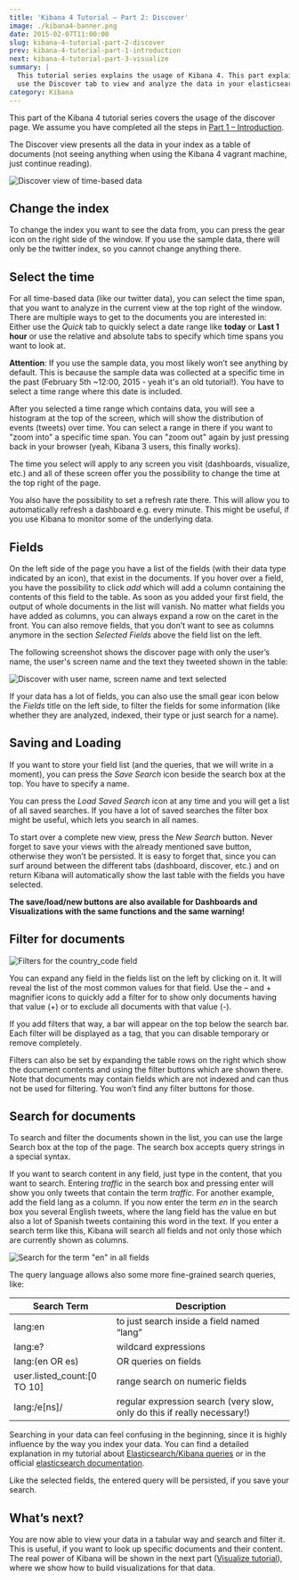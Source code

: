 ```yaml
---
title: 'Kibana 4 Tutorial – Part 2: Discover'
image: ./kibana4-banner.png
date: 2015-02-07T11:00:00
slug: kibana-4-tutorial-part-2-discover
prev: kibana-4-tutorial-part-1-introduction
next: kibana-4-tutorial-part-3-visualize
summary: |
  This tutorial series explains the usage of Kibana 4. This part explains how to
  use the Discover tab to view and analyze the data in your elasticsearch.
category: Kibana
---
```


This part of the Kibana 4 tutorial series covers the usage of the discover page.
We assume you have completed all the steps in [Part 1 – Introduction](/kibana-4-tutorial-part-1-introduction).

The Discover view presents all the data in your index as a table of documents (not seeing anything when using the Kibana 4 vagrant machine, just continue reading).

![Discover view of time-based data](./images/discover-unfiltered.png)

Change the index
----------------

To change the index you want to see the data from, you can press the gear icon on
the right side of the window. If you use the sample data, there will only be the
twitter index, so you cannot change anything there.

Select the time
---------------

For all time-based data (like our twitter data), you can select the time span, that
you want to analyze in the current view at the top right of the window. There are
multiple ways to get to the documents you are interested in: Either use the *Quick*
tab to quickly select a date range like **today** or **Last 1 hour** or use the relative and
absolute tabs to specify which time spans you want to look at.

**Attention**: If you use the sample data, you most likely won’t see anything by default.
This is because the sample data was collected at a specific time in the past
(February 5th ~12:00, 2015 - yeah it's an old tutorial!). You have to select a time range where this date is included.

After you selected a time range which contains data, you will see a histogram at the
top of the screen, which will show the distribution of events (tweets) over time.
You can select a range in there if you want to "zoom into" a specific time span.
You can "zoom out" again by just pressing back in your browser (yeah, Kibana 3 users,
this finally works).

The time you select will apply to any screen you visit (dashboards, visualize, etc.)
and all of these screen offer you the possibility to change the time at the top right
of the page.

You also have the possibility to set a refresh rate there. This will allow you to
automatically refresh a dashboard e.g. every minute. This might be useful, if you
use Kibana to monitor some of the underlying data.

Fields
------

On the left side of the page you have a list of the fields (with their data type indicated
by an icon), that exist in the documents. If you hover over a field, you have the
possibility to click *add* which will add a column containing the contents of this
field to the table. As soon as you added your first field, the output of whole
documents in the list will vanish. No matter what fields you have added as columns,
you can always expand a row on the caret in the front. You can also remove fields,
that you don’t want to see as columns anymore in the section *Selected Fields* above
the field list on the left.

The following screenshot shows the discover page with only the user’s name, the
user's screen name and the text they tweeted shown in the table:

![Discover with user name, screen name and text selected](./images/discover-columns.png)

If your data has a lot of fields, you can also use the small gear icon below the *Fields*
title on the left side, to filter the fields for some information (like whether they
are analyzed, indexed, their type or just search for a name).

Saving and Loading
------------------

If you want to store your field list (and the queries, that we will write in a moment),
you can press the *Save Search* icon beside the search box at the top. You have to specify a name.

You can press the *Load Saved Search* icon at any time and you will get a list of all saved
searches. If you have a lot of saved searches the filter box might be useful, which
lets you search in all names.

To start over a complete new view, press the *New Search* button. Never forget to
save your views with the already mentioned save button, otherwise they won’t be
persisted. It is easy to forget that, since you can surf around between the different
tabs (dashboard, discover, etc.) and on return Kibana will automatically show the
last table with the fields you have selected.

**The save/load/new buttons are also available for Dashboards and Visualizations
with the same functions and the same warning!**

Filter for documents
--------------------

![Filters for the country_code field](./images/document-filters.png)

You can expand any field in the fields list on the left by clicking on it. It will
reveal the list of the most common values for that field. Use the – and + magnifier
icons to quickly add a filter for to show only documents having that value (+) or
to exclude all documents with that value (-).

If you add filters that way, a bar will appear on the top below the search bar.
Each filter will be displayed as a tag, that you can disable temporary or remove completely.

Filters can also be set by expanding the table rows on the right which show the
document contents and using the filter buttons which are shown there. Note that
documents may contain fields which are not indexed and can thus not be used for
filtering. You won’t find any filter buttons for those.

Search for documents
--------------------

To search and filter the documents shown in the list, you can use the large Search
box at the top of the page. The search box accepts query strings in a special syntax.

If you want to search content in any field, just type in the content, that you want
to search. Entering *traffic* in the search box and pressing enter will show you only
tweets that contain the term *traffic*. For another example, add the field lang as a column.
If you now enter the term *en* in the search box you several English tweets, where the
lang field has the value en but also a lot of Spanish tweets containing this word in
the text. If you enter a search term like this, Kibana will search all fields and not
only those which are currently shown as columns.

![Search for the term "en" in all fields](./images/discover-search-en.png)

The query language allows also some more fine-grained search queries, like:

| Search Term                 | Description                                                              |
|-----------------------------|--------------------------------------------------------------------------|
| lang:en                     | to just search inside a field named “lang”                               |
| lang:e?	                    | wildcard expressions                                                     |
| lang:(en OR es)             | OR queries on fields                                                     |
| user.listed_count:[0 TO 10] | range search on numeric fields                                           |
| lang:/e[ns]/                | regular expression search (very slow, only do this if really necessary!) |

Searching in your data can feel confusing in the beginning, since it is highly influence
by the way you index your data. You can find a detailed explanation in my tutorial
about [Elasticsearch/Kibana queries](/elasticsearch-kibana-queries-in-depth-tutorial) or in the official
[elasticsearch documentation](http://www.elasticsearch.org/guide/en/elasticsearch/reference/current/query-dsl-query-string-query.html#query-string-syntax).

Like the selected fields, the entered query will be persisted, if you save your search.

What’s next?
------------

You are now able to view your data in a tabular way and search and filter it. This
is useful, if you want to look up specific documents and their content. The real
power of Kibana will be shown in the next part ([Visualize tutorial](/kibana-4-tutorial-part-3-visualize)), where we show
how to build visualizations for that data.
